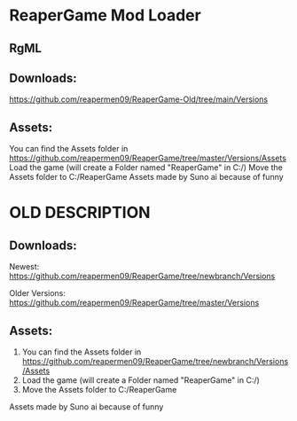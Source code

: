 # ReaperGame Mod Loader
## RgML
## Downloads:
https://github.com/reapermen09/ReaperGame-Old/tree/main/Versions

## Assets:
You can find the Assets folder in https://github.com/reapermen09/ReaperGame/tree/master/Versions/Assets
Load the game (will create a Folder named "ReaperGame" in C:/)
Move the Assets folder to C:/ReaperGame
Assets made by Suno ai because of funny













# OLD DESCRIPTION

## Downloads:
Newest:
https://github.com/reapermen09/ReaperGame/tree/newbranch/Versions

Older Versions:
https://github.com/reapermen09/ReaperGame/tree/master/Versions

## Assets:
1. You can find the Assets folder in https://github.com/reapermen09/ReaperGame/tree/newbranch/Versions/Assets
2. Load the game (will create a Folder named "ReaperGame" in C:/)
3. Move the Assets folder to C:/ReaperGame

Assets made by Suno ai because of funny

